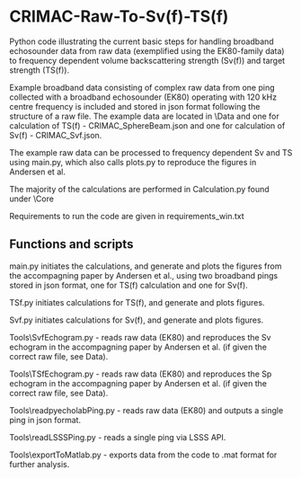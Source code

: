 # CRIMAC-Raw-To-Sv(f)-TS(f)
Python code illustrating the current basic steps for handling broadband echosounder data from raw data (exemplified using the EK80-family data) to frequency dependent volume backscattering strength (Sv(f)) and target strength (TS(f)).

Example broadband data consisting of complex raw data from one ping collected with a broadband echosounder (EK80) operating with 120 kHz centre frequency  is included and stored in json format following the structure of a raw file. The example data are located in \Data and one for calculation of TS(f) - CRIMAC_SphereBeam.json and one for calculation of Sv(f) - CRIMAC_Svf.json.

The example raw data can be processed to frequency dependent Sv and TS using main.py, which also calls plots.py to reproduce the figures in Andersen et al.

The majority of the calculations are performed in Calculation.py found under \Core 

Requirements to run the code are given in requirements_win.txt

## Functions and scripts

main.py initiates the calculations, and generate and plots the figures from the accompagning paper by Andersen et al., using two broadband pings stored in json format, one for TS(f) calculation and one for Sv(f).

TSf.py initiates calculations for TS(f), and generate and plots figures.

Svf.py initiates calculations for Sv(f), and generate and plots figures.

Tools\SvfEchogram.py - reads raw data (EK80) and reproduces the Sv echogram in the accompagning paper by Andersen et al. (if given the correct raw file, see Data\).

Tools\TSfEchogram.py - reads raw data (EK80) and reproduces the Sp echogram in the accompagning paper by Andersen et al. (if given the correct raw file, see Data\).

Tools\readpyecholabPing.py - reads raw data (EK80) and outputs a single ping in json format.

Tools\readLSSSPing.py - reads a single ping via LSSS API.

Tools\exportToMatlab.py - exports data from the code to .mat format for further analysis.

